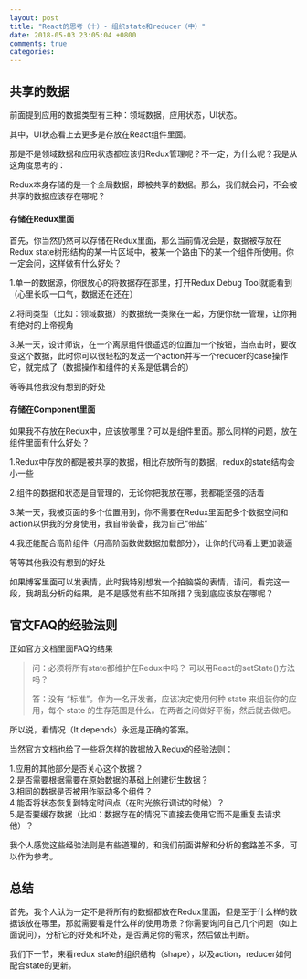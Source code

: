 ```yaml
---
layout: post
title: "React的思考（十）- 组织state和reducer（中）"
date: 2018-05-03 23:05:04 +0800
comments: true
categories:
---
```


## 共享的数据

前面提到应用的数据类型有三种：领域数据，应用状态，UI状态。

其中，UI状态看上去更多是存放在React组件里面。

那是不是领域数据和应用状态都应该归Redux管理呢？不一定，为什么呢？我是从这角度思考的：

Redux本身存储的是一个全局数据，即被共享的数据。那么，我们就会问，不会被共享的数据应该存在哪呢？

#### 存储在Redux里面

首先，你当然仍然可以存储在Redux里面，那么当前情况会是，数据被存放在Redux state树形结构的某一片区域中，被某一个路由下的某一个组件所使用。你一定会问，这样做有什么好处？

1.单一的数据源，你很放心的将数据存在那里，打开Redux Debug Tool就能看到（心里长叹一口气，数据还在还在）

2.将同类型（比如：领域数据）的数据统一类聚在一起，方便你统一管理，让你拥有绝对的上帝视角

3.某一天，设计师说，在一个离原组件很遥远的位置加一个按钮，当点击时，要改变这个数据，此时你可以很轻松的发送一个action并写一个reducer的case操作它，就完成了（数据操作和组件的关系是低耦合的）

等等其他我没有想到的好处

#### 存储在Component里面

如果我不存放在Redux中，应该放哪里？可以是组件里面。那么同样的问题，放在组件里面有什么好处？

1.Redux中存放的都是被共享的数据，相比存放所有的数据，redux的state结构会小一些

2.组件的数据和状态是自管理的，无论你把我放在哪，我都能坚强的活着

3.某一天，我被页面的多个位置用到，你不需要在Redux里面配多个数据空间和action以供我的分身使用，我自带装备，我为自己“带盐”

4.我还能配合高阶组件（用高阶函数做数据加载部分），让你的代码看上更加装逼

等等其他我没有想到的好处

如果博客里面可以发表情，此时我特别想发一个拍脑袋的表情，请问，看完这一段，我胡乱分析的结果，是不是感觉有些不知所措？我到底应该放在哪呢？

## 官文FAQ的经验法则

正如官方文档里面FAQ的结果

> 问：必须将所有state都维护在Redux中吗？ 可以用React的setState()方法吗？
>
> 答：没有 “标准”。作为一名开发者，应该决定使用何种 state 来组装你的应用，每个 state 的生存范围是什么。在两者之间做好平衡，然后就去做吧。

所以说，看情况（It depends）永远是正确的答案。

当然官方文档也给了一些将怎样的数据放入Redux的经验法则：

1.应用的其他部分是否关心这个数据？      
2.是否需要根据需要在原始数据的基础上创建衍生数据？      
3.相同的数据是否被用作驱动多个组件？       
4.能否将状态恢复到特定时间点（在时光旅行调试的时候）？      
5.是否要缓存数据（比如：数据存在的情况下直接去使用它而不是重复去请求他）？

我个人感觉这些经验法则是有些道理的，和我们前面讲解和分析的套路差不多，可以作为参考。

## 总结

首先，我个人认为一定不是将所有的数据都放在Redux里面，但是至于什么样的数据该放在哪里，那就需要看是什么样的使用场景？你需要询问自己几个问题（如上面说问），分析它的好处和坏处，是否满足你的需求，然后做出判断。

我们下一节，来看redux state的组织结构（shape），以及action，reducer如何配合state的更新。
